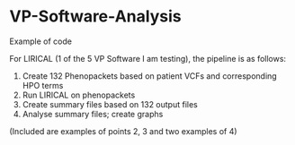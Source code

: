 # VP-Software-Analysis

Example of code

For LIRICAL (1 of the 5 VP Software I am testing), the pipeline is as follows:

1. Create 132 Phenopackets based on patient VCFs and corresponding HPO terms 
2. Run LIRICAL on phenopackets
3. Create summary files based on 132 output files
4. Analyse summary files; create graphs 

(Included are examples of points 2, 3 and two examples of 4)
